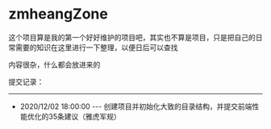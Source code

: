 # zmheangZone

这个项目算是我的第一个好好维护的项目吧，其实也不算是项目，只是把自己的日常需要的知识在这里进行一下整理，以便日后可以查找



内容很杂，什么都会放进来的









提交记录：

------

- 2020/12/02	18:00:00	---   创建项目并初始化大致的目录结构，并提交前端性能优化的35条建议（雅虎军规）